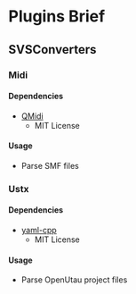 # Plugins Brief


## SVSConverters

### Midi

#### Dependencies

+ [QMidi](https://github.com/waddlesplash/QMidi)
    + MIT License

#### Usage

+ Parse SMF files

### Ustx

#### Dependencies

+ [yaml-cpp](https://github.com/jbeder/yaml-cpp)
    + MIT License

#### Usage

+ Parse OpenUtau project files